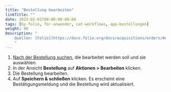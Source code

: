```yaml
---
title: "Bestellung bearbeiten"
linkTitle: ""
date: 2023-02-01T00:00:00-00:00
tags: [by-folio, for-anwender, cat-workflows, app-bestellungen]
weight: 40
Description: "
    Quellen: [Folio](https://docs.folio.org/docs/acquisitions/orders/#editing-an-order) & [GBV](https://info.gbv.de/display/FOLIOGBVEXTERN/Folio:+Bestellung+bearbeiten)
    "
---
```


1.  [Nach der Bestellung suchen](https://info.gbv.de/display/FOLIOGBVEXTERN/Folio%3A+Bestellungen+suchen+und+exportieren), die bearbeitet werden soll und sie auswählen.
2.  In der Ansicht **Bestellung** auf **Aktionen > Bearbeiten** klicken.
3.  Die Bestellung bearbeiten.
4.  Auf **Speichern & schließen** klicken. Es erscheint eine Bestätigungsmeldung und die Bestellung wird aktualisiert.

